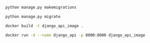 ```bash
python manage.py makemigrations
```
```bash
python manage.py migrate
```
```bash
docker build -t django_api_image .
```
```bash
docker run -d --name django_api -p 8000:8000 django_api_image
```

